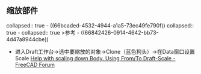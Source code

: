 ## 缩放部件
collapsed:: true
	- ((66bcaded-4532-4944-a1a5-73ec49fe790f))
	  collapsed:: true
		- collapsed:: true
		  >参考
			- ((66842426-0914-4642-bb73-4d47a8944cbe))
- 进入Draft工作台->选中要缩放的对象->Clone（蓝色狗头）->在Data窗口设置Scale [Help with scaling down Body. Using From/To Draft-Scale - FreeCAD Forum](https://forum.freecad.org/viewtopic.php?p=751055&hilit=scale+up#p751055)